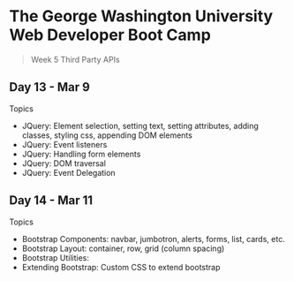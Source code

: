 # **The George Washington University Web Developer Boot Camp**
> Week 5 Third Party APIs

## **Day 13 - Mar 9**
Topics
- JQuery: Element selection, setting text, setting attributes, adding classes, styling css, appending DOM elements
- JQuery: Event listeners
- JQuery: Handling form elements
- JQuery: DOM traversal
- JQuery: Event Delegation

## **Day 14 - Mar 11**
Topics
- Bootstrap Components: navbar, jumbotron, alerts, forms, list, cards, etc.
- Bootstrap Layout: container, row, grid (column spacing)
- Bootstrap Utilities: 
- Extending Bootstrap: Custom CSS to extend bootstrap 
